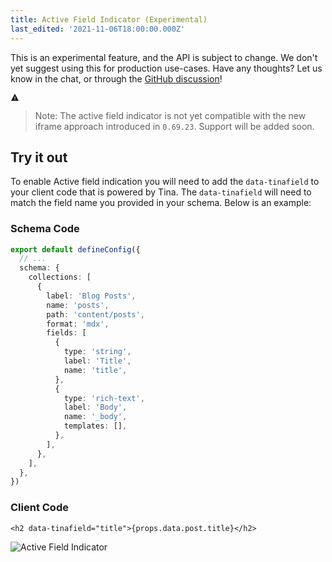 ```yaml
---
title: Active Field Indicator (Experimental)
last_edited: '2021-11-06T18:00:00.000Z'
---
```


<div class="short-code-warning">
   <div>
      <p>This is an experimental feature, and the API is subject to change. We don't yet suggest using this for production use-cases. Have any thoughts? Let us know in the chat, or through the <a href="https://github.com/tinacms/tinacms/discussions/2250">GitHub discussion</a>!</p>
   </div>
   <svg stroke="currentColor" fill="currentColor" stroke-width="0" viewBox="0 0 512 512" height="1em" width="1em" xmlns="http://www.w3.org/2000/svg">
      <path d="M32 464h448L256 48 32 464zm248-64h-48v-48h48v48zm0-80h-48v-96h48v96z"></path>
   </svg>
</div>

> Note: The active field indicator is not yet compatible with the new iframe approach introduced in `0.69.23`. Support will be added soon.

## Try it out

To enable Active field indication you will need to add the `data-tinafield` to your client code that is powered by Tina. The `data-tinafield` will need to match the field name you provided in your schema. Below is an example:

### Schema Code

```typescript
export default defineConfig({
  // ...
  schema: {
    collections: [
      {
        label: 'Blog Posts',
        name: 'posts',
        path: 'content/posts',
        format: 'mdx',
        fields: [
          {
            type: 'string',
            label: 'Title',
            name: 'title',
          },
          {
            type: 'rich-text',
            label: 'Body',
            name: '_body',
            templates: [],
          },
        ],
      },
    ],
  },
})
```

### Client Code

```javascript,copy
<h2 data-tinafield="title">{props.data.post.title}</h2>
```

![Active Field Indicator](https://res.cloudinary.com/forestry-demo/image/upload/v1639489428/tina-io/Active%20Field%20Indicator.gif)
